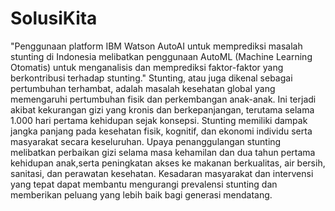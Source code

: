 # SolusiKita
"Penggunaan platform IBM Watson AutoAI untuk memprediksi masalah stunting di Indonesia melibatkan penggunaan AutoML (Machine Learning Otomatis) untuk menganalisis dan memprediksi faktor-faktor yang berkontribusi terhadap stunting."
Stunting, atau juga dikenal sebagai pertumbuhan terhambat, adalah masalah kesehatan global yang memengaruhi pertumbuhan fisik dan perkembangan anak-anak. 
Ini terjadi akibat kekurangan gizi yang kronis dan berkepanjangan, terutama selama 1.000 hari pertama kehidupan sejak konsepsi.
Stunting memiliki dampak jangka panjang pada kesehatan fisik, kognitif, dan ekonomi individu serta masyarakat secara keseluruhan.
Upaya penanggulangan stunting melibatkan perbaikan gizi selama masa kehamilan dan dua tahun pertama kehidupan anak,serta peningkatan akses ke makanan berkualitas, air bersih, sanitasi, dan perawatan kesehatan.
Kesadaran masyarakat dan intervensi yang tepat dapat membantu mengurangi prevalensi stunting dan memberikan peluang yang lebih baik bagi generasi mendatang.
